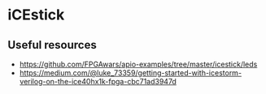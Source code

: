 # iCEstick

## Useful resources
- https://github.com/FPGAwars/apio-examples/tree/master/icestick/leds
- https://medium.com/@luke_73359/getting-started-with-icestorm-verilog-on-the-ice40hx1k-fpga-cbc71ad3947d

